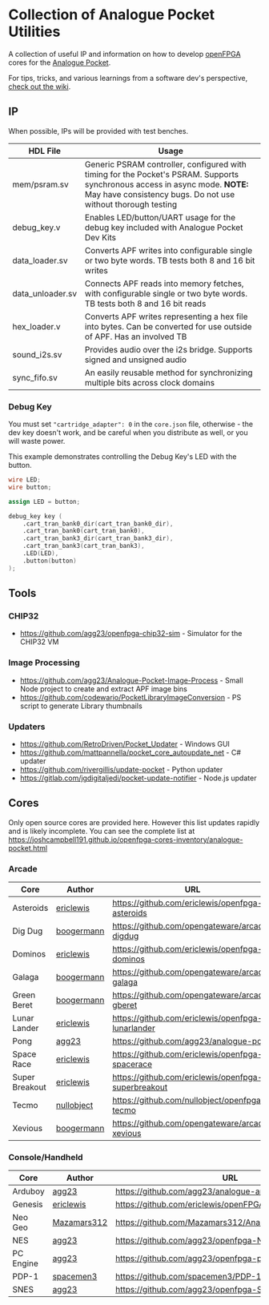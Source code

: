# Collection of Analogue Pocket Utilities

A collection of useful IP and information on how to develop [openFPGA](https://www.analogue.co/developer/docs/overview) cores for the [Analogue Pocket](https://www.analogue.co/pocket).

For tips, tricks, and various learnings from a software dev's perspective, [check out the wiki](../../wiki).

## IP

When possible, IPs will be provided with test benches.

| HDL File         | Usage                                                                                                                                                                                         |
|------------------|-----------------------------------------------------------------------------------------------------------------------------------------------------------------------------------------------|
| mem/psram.sv     | Generic PSRAM controller, configured with timing for the Pocket's PSRAM. Supports synchronous access in async mode. **NOTE:** May have consistency bugs. Do not use without thorough testing  |
| debug_key.v      | Enables LED/button/UART usage for the debug key included with Analogue Pocket Dev Kits                                                                                                        |
| data_loader.sv   | Converts APF writes into configurable single or two byte words. TB tests both 8 and 16 bit writes                                                                                             |
| data_unloader.sv | Connects APF reads into memory fetches, with configurable single or two byte words. TB tests both 8 and 16 bit reads                                                                          |
| hex_loader.v     | Converts APF writes representing a hex file into bytes. Can be converted for use outside of APF. Has an involved TB                                                                           |
| sound_i2s.sv     | Provides audio over the i2s bridge. Supports signed and unsigned audio                                                                                                                        |
| sync_fifo.sv     | An easily reusable method for synchronizing multiple bits across clock domains                                                                                                                |

### Debug Key
You must set `"cartridge_adapter": 0` in the `core.json` file, otherwise - the dev key doesn't work, and be careful when you distribute as well, or you will waste power.

This example demonstrates controlling the Debug Key's LED with the button.

```verilog
wire LED;
wire button;

assign LED = button;

debug_key key (
    .cart_tran_bank0_dir(cart_tran_bank0_dir),
    .cart_tran_bank0(cart_tran_bank0),
    .cart_tran_bank3_dir(cart_tran_bank3_dir),
    .cart_tran_bank3(cart_tran_bank3),
    .LED(LED),
    .button(button)
);
```

## Tools

### CHIP32

* https://github.com/agg23/openfpga-chip32-sim - Simulator for the CHIP32 VM

### Image Processing

* https://github.com/agg23/Analogue-Pocket-Image-Process - Small Node project to create and extract APF image bins
* https://github.com/codewario/PocketLibraryImageConversion - PS script to generate Library thumbnails

### Updaters

* https://github.com/RetroDriven/Pocket_Updater - Windows GUI
* https://github.com/mattpannella/pocket_core_autoupdate_net - C# updater
* https://github.com/rivergillis/update-pocket - Python updater
* https://gitlab.com/jgdigitaljedi/pocket-update-notifier - Node.js updater

## Cores

Only open source cores are provided here. However this list updates rapidly and is likely incomplete. You can see the complete list at https://joshcampbell191.github.io/openfpga-cores-inventory/analogue-pocket.html

### Arcade

| Core           | Author                                        | URL                                                   |
|----------------|-----------------------------------------------|-------------------------------------------------------|
| Asteroids      | [ericlewis](https://github.com/ericlewis)     | https://github.com/ericlewis/openfpga-asteroids       |
| Dig Dug        | [boogermann](https://github.com/boogermann)   | https://github.com/opengateware/arcade-digdug         |
| Dominos        | [ericlewis](https://github.com/ericlewis)     | https://github.com/ericlewis/openfpga-dominos         |
| Galaga         | [boogermann](https://github.com/boogermann)   | https://github.com/opengateware/arcade-galaga         |
| Green Beret    | [boogermann](https://github.com/boogermann)   | https://github.com/opengateware/arcade-gberet         |
| Lunar Lander   | [ericlewis](https://github.com/ericlewis)     | https://github.com/ericlewis/openfpga-lunarlander     |
| Pong           | [agg23](https://github.com/agg23)             | https://github.com/agg23/analogue-pong                |
| Space Race     | [ericlewis](https://github.com/ericlewis)     | https://github.com/ericlewis/openfpga-spacerace       |
| Super Breakout | [ericlewis](https://github.com/ericlewis)     | https://github.com/ericlewis/openfpga-superbreakout   |
| Tecmo          | [nullobject](https://github.com/nullobject)   | https://github.com/nullobject/openfpga-tecmo          |
| Xevious        | [boogermann](https://github.com/boogermann)   | https://github.com/opengateware/arcade-xevious        |    


### Console/Handheld

| Core           | Author                                        | URL                                                   |
|----------------|-----------------------------------------------|-------------------------------------------------------|
| Arduboy        | [agg23](https://github.com/agg23)             | https://github.com/agg23/analogue-arduboy             |
| Genesis        | [ericlewis](https://github.com/ericlewis)     | https://github.com/ericlewis/openFPGA-Genesis         |
| Neo Geo        | [Mazamars312](https://github.com/Mazamars312) | https://github.com/Mazamars312/Analogue_Pocket_Neogeo |
| NES            | [agg23](https://github.com/agg23)             | https://github.com/agg23/openfpga-NES                 |
| PC Engine      | [agg23](https://github.com/agg23)             | https://github.com/agg23/openfpga-pcengine            |
| PDP-1          | [spacemen3](https://github.com/spacemen3)     | https://github.com/spacemen3/PDP-1                    |
| SNES           | [agg23](https://github.com/agg23)             | https://github.com/agg23/openfpga-SNES                |
